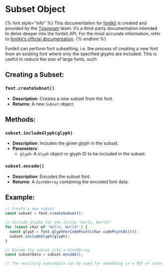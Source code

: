# Subset Object

{% hint style="info" %}
This documentation for [fontkit](https://github.com/foliojs/fontkit) is created and provided by the [Typogram](https://typogram.co/) team. It’s a third-party documentation intended to delve deeper into the fontkit API. For the most accurate information, refer to [fontkit’s official documentation](https://github.com/foliojs/fontkit#readme).
{% endhint %}

Fontkit can perform font subsetting, i.e. the process of creating a new font from an existing font where only the specified glyphs are included. This is useful to reduce the size of large fonts, such

## Creating a Subset:

### `font.createSubset()`

* **Description**: Creates a new subset from the font.
* **Returns**: A new `Subset` object.

## Methods:

### `subset.includeGlyph(glyph)`

* **Description**: Includes the given glyph in the subset.
* **Parameters**:
  * `glyph`: A `Glyph` object or glyph ID to be included in the subset.

### `subset.encode()`

* **Description**: Encodes the subset font.
* **Returns**: A `Uint8Array` containing the encoded font data.

## Example:

```javascript
// Create a new subset
const subset = font.createSubset();

// Include glyphs for the string "Hello, World!"
for (const char of 'Hello, World!') {
  const glyph = font.glyphForCodePoint(char.codePointAt(0));
  subset.includeGlyph(glyph);
}

// Encode the subset into a Uint8Array
const subsetData = subset.encode();

// The resulting subsetData can be used for embedding in a PDF or other purposes.
```
